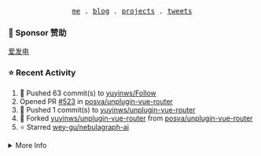 <p align="center">
  <samp>
    <a href="https://yuy1n.io">me</a> .
    <a href="https://yuy1n.io/blog">blog</a> .
    <a href="https://yuy1n.io/projects">projects</a> .
    <a href="https://twitter.com/yuyinws">tweets</a>
  </samp>
</p>

### 💖 Sponsor 赞助

[爱发电](https://afdian.com/a/yuyinws)

### ⭐️ Recent Activity
<!--RECENT_ACTIVITY:start-->
1. 💪 Pushed 63 commit(s) to [yuyinws/Follow](https://github.com/yuyinws/Follow)<br>
2. Opened PR [#523](https://github.com/posva/unplugin-vue-router/pull/523) in [posva/unplugin-vue-router](https://github.com/posva/unplugin-vue-router)<br>
3. 💪 Pushed 1 commit(s) to [yuyinws/unplugin-vue-router](https://github.com/yuyinws/unplugin-vue-router)<br>
4. 🍴 Forked [yuyinws/unplugin-vue-router](undefined) from [posva/unplugin-vue-router](https://github.com/posva/unplugin-vue-router)<br>
5. ⭐️ Starred [wey-gu/nebulagraph-ai](https://github.com/wey-gu/nebulagraph-ai)<br>
<!--RECENT_ACTIVITY:end-->

<details>
  <summary>
  More Info
  </summary>

[![wakatime](https://wakatime.com/badge/user/51143705-a99d-4e70-b101-fd9e1cb44e71.svg)](https://wakatime.com/@51143705-a99d-4e70-b101-fd9e1cb44e71)

<img src="https://cdn.jsdelivr.net/gh/yuyinws/yuyinws/gitmand.svg" />
<br />
<img src="https://card.yuy1n.io/card/76561198340841543/dark,bg-game-1850570" />
<br />
<img src="https://cdn.jsdelivr.net/gh/yuyinws/yuyinws/github-metrics.svg" />
</details>
